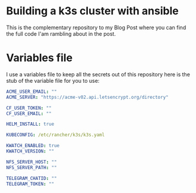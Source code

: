 # Building a k3s cluster with ansible

This is the complementary repository to my Blog Post where you can find the full code I'am rambling about in the post.

# Variables file
I use a variables file to keep all the secrets out of this repository here is the stub of the variable file for you to use:

```yaml
ACME_USER_EMAIL: ""
ACME_SERVER: "https://acme-v02.api.letsencrypt.org/directory"

CF_USER_TOKEN: ""
CF_USER_EMAIL: ""

HELM_INSTALL: true

KUBECONFIG: /etc/rancher/k3s/k3s.yaml

KWATCH_ENABLED: true
KWATCH_VERSION: ""

NFS_SERVER_HOST: ""
NFS_SERVER_PATH: ""

TELEGRAM_CHATID: ""
TELEGRAM_TOKEN: ""
```
